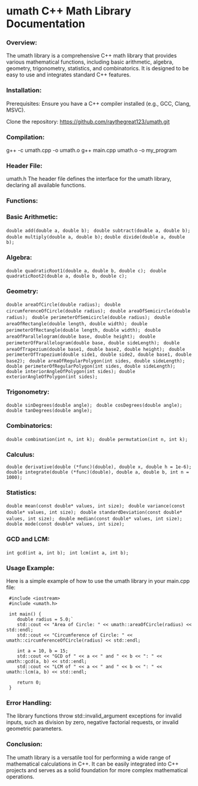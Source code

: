 # umath C++ Math Library Documentation

### Overview: 
The umath library is a comprehensive C++ math library that provides various mathematical functions, including basic arithmetic, algebra, geometry, trigonometry, statistics, and combinatorics. It is designed to be easy to use and integrates standard C++ features.

### Installation: 
Prerequisites: Ensure you have a C++ compiler installed (e.g., GCC, Clang, MSVC).

Clone the repository: https://github.com/raythegreat123/umath.git

### Compilation:
g++ -c umath.cpp -o umath.o
g++ main.cpp umath.o -o my_program

### Header File: 
umath.h The header file defines the interface for the umath library, declaring all available functions.

### Functions:

### Basic Arithmetic: 
`double add(double a, double b); `
`double subtract(double a, double b);`
`double multiply(double a, double b);`
`double divide(double a, double b);`

### Algebra: 
`double quadraticRoot1(double a, double b, double c); `
`double quadraticRoot2(double a, double b, double c);`

### Geometry: 
`double areaOfCircle(double radius); `
`double circumferenceOfCircle(double radius); `
`double areaOfSemicircle(double radius); `
`double perimeterOfSemicircle(double radius); `
`double areaOfRectangle(double length, double width); `
`double perimeterOfRectangle(double length, double width); `
`double areaOfParallelogram(double base, double height); `
`double perimeterOfParallelogram(double base, double sideLength); `
`double areaOfTrapezium(double base1, double base2, double height); `
`double perimeterOfTrapezium(double side1, double side2, double base1, double base2); `
`double areaOfRegularPolygon(int sides, double sideLength); `
`double perimeterOfRegularPolygon(int sides, double sideLength); `
`double interiorAngleOfPolygon(int sides); double exteriorAngleOfPolygon(int sides);`

### Trigonometry: 
`double sinDegrees(double angle); `
`double cosDegrees(double angle); `
`double tanDegrees(double angle); `

### Combinatorics:
`double combination(int n, int k); `
`double permutation(int n, int k);`

### Calculus: 
`double derivative(double (*func)(double), double x, double h = 1e-6); `
`double integrate(double (*func)(double), double a, double b, int n = 1000);`

### Statistics: 
`double mean(const double* values, int size); `
`double variance(const double* values, int size); `
`double standardDeviation(const double* values, int size); `
`double median(const double* values, int size); `
`double mode(const double* values, int size);`

### GCD and LCM:
`int gcd(int a, int b); `
`int lcm(int a, int b);`

### Usage Example: 
Here is a simple example of how to use the umath library in your main.cpp file:

     #include <iostream>
     #include <umath.h>

     int main() {
        double radius = 5.0;`
        std::cout << "Area of Circle: " << umath::areaOfCircle(radius) << std::endl;
        std::cout << "Circumference of Circle: " << umath::circumferenceOfCircle(radius) << std::endl;

        int a = 10, b = 15;
        std::cout << "GCD of " << a << " and " << b << ": " << umath::gcd(a, b) << std::endl;
        std::cout << "LCM of " << a << " and " << b << ": " << umath::lcm(a, b) << std::endl;

        return 0;
     }

### Error Handling: 
The library functions throw std::invalid_argument exceptions for invalid inputs, such as division by zero, negative factorial requests, or invalid geometric parameters.

### Conclusion: 
The umath library is a versatile tool for performing a wide range of mathematical calculations in C++. It can be easily integrated into C++ projects and serves as a solid foundation for more complex mathematical operations.


